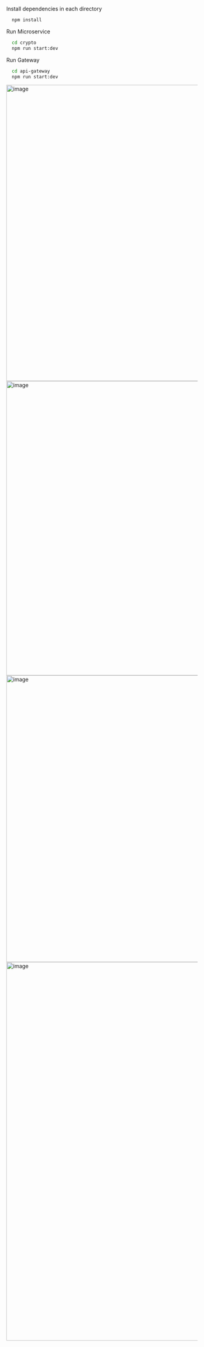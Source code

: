 Install dependencies in each directory

```bash
  npm install
```

Run Microservice

```bash
  cd crypto
  npm run start:dev
```

Run Gateway

```bash
  cd api-gateway
  npm run start:dev
```

<img width="780" alt="image" src="https://user-images.githubusercontent.com/44675382/236845720-5c139ddd-2402-4f08-955e-f83a14c6c9e3.png">


<img width="775" alt="image" src="https://user-images.githubusercontent.com/44675382/236845836-28aece80-2aae-43e4-960a-b316f4f18515.png">

<img width="755" alt="image" src="https://user-images.githubusercontent.com/44675382/236845896-53c43cb2-c7b4-40ca-be49-451604b6f238.png">

<img width="997" alt="image" src="https://user-images.githubusercontent.com/44675382/236845940-63d9903f-0bb0-4959-a32c-7f258dcc48ab.png">

